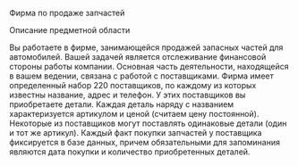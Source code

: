 Фирма по продаже запчастей

Описание предметной области

Вы работаете в фирме, занимающейся продажей запасных частей для автомобилей. Вашей задачей является отслеживание финансовой стороны работы компании. Основная часть деятельности, находящейся в вашем ведении, связана с работой с поставщиками. Фирма имеет определенный набор 220 поставщиков, по каждому из которых известны название, адрес и телефон. У этих поставщиков вы приобретаете детали. Каждая деталь наряду с названием характеризуется артикулом и ценой (считаем цену постоянной). Некоторые из поставщиков могут поставлять одинаковые детали (один и тот же артикул). Каждый факт покупки запчастей у поставщика фиксируется в базе данных, причем обязательными для запоминания являются дата покупки и количество приобретенных деталей.
